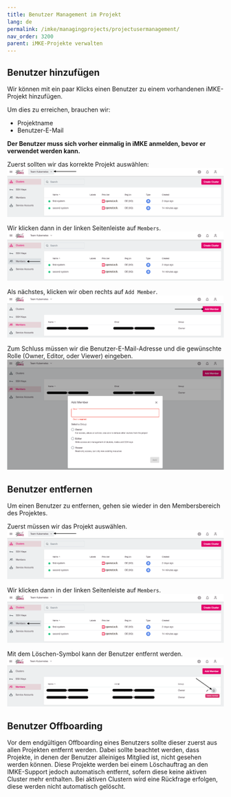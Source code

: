 ```yaml
---
title: Benutzer Management im Projekt
lang: de
permalink: /imke/managingprojects/projectusermanagement/
nav_order: 3200
parent: iMKE-Projekte verwalten
---
```


## Benutzer hinzufügen

Wir können mit ein paar Klicks einen Benutzer zu einem vorhandenen iMKE-Projekt hinzufügen.

Um dies zu erreichen, brauchen wir:

* Projektname
* Benutzer-E-Mail

**Der Benutzer muss sich vorher einmalig in iMKE anmelden, bevor er verwendet werden kann.**

Zuerst sollten wir das korrekte Projekt auswählen:
![Projekt selektieren](photo1.png)

Wir klicken dann in der linken Seitenleiste auf `Members`.
![Members](photo2.png)

Als nächstes, klicken wir oben rechts auf `Add Member`.
![Add New member](photo3.png)

Zum Schluss müssen wir die Benutzer-E-Mail-Adresse und die gewünschte Rolle (Owner, Editor, oder Viewer) eingeben.
![Add Member Role](photo4.png)

## Benutzer entfernen

Um einen Benutzer zu entfernen, gehen sie wieder in den Membersbereich des Projektes.

Zuerst müssen wir das Projekt auswählen.
![Projekt selektieren](photo1.png)

Wir klicken dann in der linken Seitenleiste auf `Members`.
![Members](photo2.png)

Mit dem Löschen-Symbol kann der Benutzer entfernt werden.
![RemoveMember](remove-user.png)

## Benutzer Offboarding

Vor dem endgültigen Offboarding eines Benutzers sollte dieser zuerst aus allen Projekten entfernt werden.
Dabei sollte beachtet werden, dass Projekte, in denen der Benutzer alleiniges Mitglied ist, nicht gesehen werden können. Diese Projekte werden bei einem Löschauftrag an den IMKE-Support jedoch automatisch entfernt, sofern diese keine aktiven Cluster mehr enthalten. Bei aktiven Clustern wird eine Rückfrage erfolgen, diese werden nicht automatisch gelöscht.
